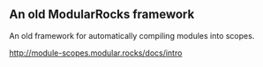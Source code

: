 ## An old ModularRocks framework

An old framework for automatically compiling modules into scopes.

http://module-scopes.modular.rocks/docs/intro
